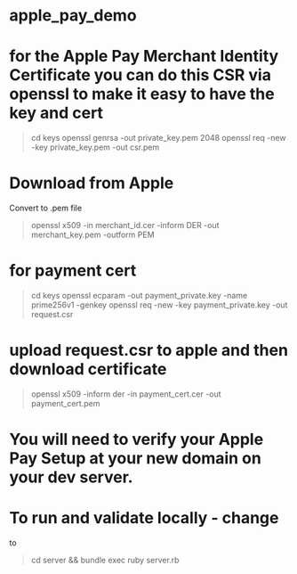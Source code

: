 # apple_pay_demo

# for the Apple Pay Merchant Identity Certificate you can do this CSR via openssl to make it easy to have the key and cert

> cd keys
> openssl genrsa -out private_key.pem 2048
> openssl req -new -key private_key.pem -out csr.pem

# Download from Apple

Convert to .pem file

> openssl x509 -in merchant_id.cer -inform DER -out merchant_key.pem -outform PEM

# for payment cert

> cd keys
> openssl ecparam -out payment_private.key -name prime256v1 -genkey
> openssl req -new -key payment_private.key -out request.csr

# upload request.csr to apple and then download certificate

> openssl x509 -inform der -in payment_cert.cer -out payment_cert.pem

# You will need to verify your Apple Pay Setup at your new domain on your dev server.

# To run and validate locally - change

<script src="valueio.js"></script>

to

<script src="recurring.js"></script>

> cd server && bundle exec ruby server.rb
